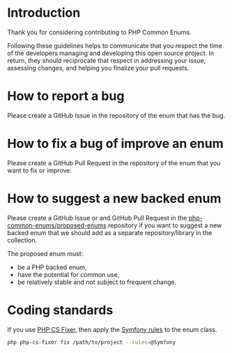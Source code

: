 # Introduction

Thank you for considering contributing to PHP Common Enums.

Following these guidelines helps to communicate that you respect the time of the developers managing and developing this open source project. In return, they should reciprocate that respect in addressing your issue, assessing changes, and helping you finalize your pull requests.

# How to report a bug

Please create a GitHub Issue in the repository of the enum that has the bug.

# How to fix a bug of improve an enum

Please create a GitHub Pull Request in the repository of the enum that you want to fix or improve.

# How to suggest a new backed enum

Please create a GitHub Issue or and GitHub Pull Request in the [php-common-enums/proposed-enums](https://github.com/php-common-enums/proposed-enums/pulls) repository if you want to suggest a new backed enum that we should add as a separate repository/library in the collection.

The proposed enum must:

- be a PHP backed enum,
- have the potential for common use,
- be relatively stable and not subject to frequent change.

# Coding standards

If you use [PHP CS Fixer](https://github.com/FriendsOfPHP/PHP-CS-Fixer), then apply the [Symfony rules](https://cs.symfony.com/doc/ruleSets/Symfony.html) to the enum class.

```bash
php php-cs-fixer fix /path/to/project --rules=@Symfony
```
